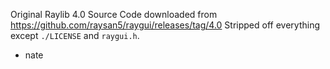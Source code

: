 Original Raylib 4.0 Source Code downloaded from https://github.com/raysan5/raygui/releases/tag/4.0
Stripped off everything except `./LICENSE` and `raygui.h`.

- nate
